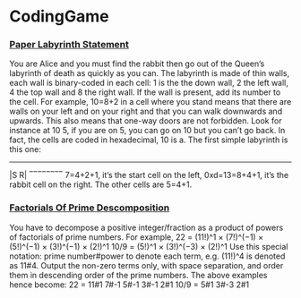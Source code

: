 # CodingGame

### [Paper Labyrinth Statement](https://www.codingame.com/training/medium/paper-labyrinth)
You are Alice and you must find the rabbit then go out of the Queen’s labyrinth of death as quickly as you can.
The labyrinth is made of thin walls, each wall is binary-coded in each cell: 1 is the the down wall, 2 the left wall, 4 the top wall and 8 the right wall. If the wall is present, add its number to the cell. For example, 10=8+2 in a cell where you stand means that there are walls on your left and on your right and that you can walk downwards and upwards.
This also means that one-way doors are not forbidden. Look for instance at 10 5, if you are on 5, you can go on 10 but you can’t go back.
In fact, the cells are coded in hexadecimal, 10 is a.
The first simple labyrinth is this one:
________
|S    R|
‾‾‾‾‾‾‾‾
7=4+2+1, it’s the start cell on the left, 0xd=13=8+4+1, it’s the rabbit cell on the right. The other cells are 5=4+1.

### [Factorials Of Prime Descomposition](https://www.codingame.com/training/hard/factorials-of-primes-decomposition)
You have to decompose a positive integer/fraction as a product of powers of factorials of prime numbers.
For example,
22 = (11!)^1 × (7!)^(−1) × (5!)^(−1) × (3!)^(−1) × (2!)^1
10/9 = (5!)^1 × (3!)^(−3) × (2!)^1
Use this special notation: prime number#power
to denote each term, e.g. (11!)^4 is denoted as 11#4.
Output the non-zero terms only, with space separation, and order them in descending order of the prime numbers.
The above examples hence become:
22 = 11#1 7#-1 5#-1 3#-1 2#1
10/9 = 5#1 3#-3 2#1

